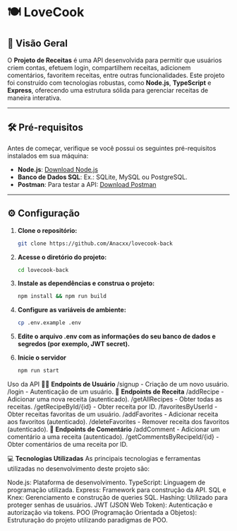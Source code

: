 # 🍽️ **LoveCook**

## 📖 **Visão Geral**
O **Projeto de Receitas** é uma API desenvolvida para permitir que usuários criem contas, efetuem login, compartilhem receitas, adicionem comentários, favoritem receitas, entre outras funcionalidades. Este projeto foi construído com tecnologias robustas, como **Node.js**, **TypeScript** e **Express**, oferecendo uma estrutura sólida para gerenciar receitas de maneira interativa.

---

## 🛠️ **Pré-requisitos**
Antes de começar, verifique se você possui os seguintes pré-requisitos instalados em sua máquina:

- **Node.js**: [Download Node.js](https://nodejs.org/)
- **Banco de Dados SQL**: Ex.: SQLite, MySQL ou PostgreSQL.
- **Postman**: Para testar a API: [Download Postman](https://www.postman.com/)

---

## ⚙️ **Configuração**

1. **Clone o repositório:**

   ```bash
   git clone https://github.com/Anacxx/lovecook-back
2. **Acesse o diretório do projeto:**
   ```bash
   cd lovecook-back
3. **Instale as dependências e construa o projeto:**  
    ```bash
    npm install && npm run build
4. **Configure as variáveis de ambiente:**  
    ```bash
    cp .env.example .env
5. **Edite o arquivo .env com as informações do seu banco de dados e segredos (por exemplo, JWT secret).** 
6. **Inicie o servidor** 
    ```bash
    npm run start

Uso da API
🧑‍💻 **Endpoints de Usuário**
/signup - Criação de um novo usuário.
/login - Autenticação de um usuário.
🍴 **Endpoints de Receita**
/addRecipe - Adicionar uma nova receita (autenticado).
/getAllRecipes - Obter todas as receitas.
/getRecipeById/{id} - Obter receita por ID.
/favoritesByUserId - Obter receitas favoritas de um usuário.
/addFavorites - Adicionar receita aos favoritos (autenticado).
/deleteFavorites - Remover receita dos favoritos (autenticado).
💬 **Endpoints de Comentário**
/addComment - Adicionar um comentário a uma receita (autenticado).
/getCommentsByRecipeId/{id} - Obter comentários de uma receita por ID.

💻 **Tecnologias Utilizadas**
As principais tecnologias e ferramentas utilizadas no desenvolvimento deste projeto são:

Node.js: Plataforma de desenvolvimento.
TypeScript: Linguagem de programação utilizada.
Express: Framework para construção da API.
SQL e Knex: Gerenciamento e construção de queries SQL.
Hashing: Utilizado para proteger senhas de usuários.
JWT (JSON Web Token): Autenticação e autorização via tokens.
POO (Programação Orientada a Objetos): Estruturação do projeto utilizando paradigmas de POO.
